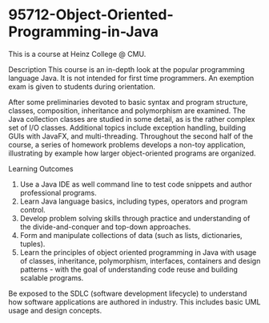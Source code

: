 # 95712-Object-Oriented-Programming-in-Java
This is a course at Heinz College @ CMU.

Description
This course is an in-depth look at the popular programming language Java. It is not intended for first time programmers. An exemption exam is given to students during orientation.

After some preliminaries devoted to basic syntax and program structure, classes, composition, inheritance and polymorphism are examined. The Java collection classes are studied in some detail, as is the rather complex set of I/O classes. Additional topics include exception handling, building GUIs with JavaFX, and multi-threading. Throughout the second half of the course, a series of homework problems develops a non-toy application, illustrating by example how larger object-oriented programs are organized.

Learning Outcomes
1. Use a Java IDE as well command line to test code snippets and author professional programs.
2. Learn Java language basics, including types, operators and program control.
3. Develop problem solving skills through practice and understanding of the divide-and-conquer and top-down approaches.
4. Form and manipulate collections of data (such as lists, dictionaries, tuples).
5. Learn the principles of object oriented programming in Java with usage of classes, inheritance, polymorphism, interfaces, containers and design patterns - with the goal of understanding code reuse and building scalable programs.

Be exposed to the SDLC (software development lifecycle) to understand how software applications are authored in industry.  This includes basic UML usage and design concepts.
